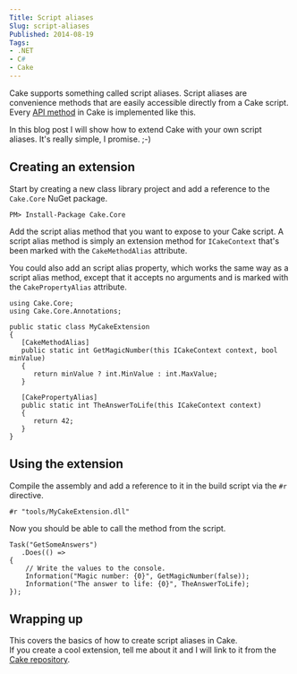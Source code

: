 ```yaml
---
Title: Script aliases
Slug: script-aliases
Published: 2014-08-19
Tags:
- .NET
- C#
- Cake
---
```


Cake supports something called script aliases. Script aliases are convenience methods that are easily accessible directly from a Cake script. Every [API method](http://cake.readthedocs.org/en/latest/api-documentation.html) in Cake is implemented like this.

In this blog post I will show how to extend Cake with your own script aliases. It's really simple, I promise. ;-)

<!--excerpt-->

## Creating an extension

Start by creating a new class library project and add a reference to the `Cake.Core` NuGet package.

    PM> Install-Package Cake.Core

Add the script alias method that you want to expose to your Cake script. A script alias method is simply an extension method for `ICakeContext` that's been marked with the `CakeMethodAlias` attribute.

You could also add an script alias property, which works the same way as a script alias method, except that it accepts no arguments and is marked with the `CakePropertyAlias` attribute.

    using Cake.Core;
    using Cake.Core.Annotations;

    public static class MyCakeExtension
    {
       [CakeMethodAlias]
       public static int GetMagicNumber(this ICakeContext context, bool minValue)
       {
          return minValue ? int.MinValue : int.MaxValue;
       }

       [CakePropertyAlias]
       public static int TheAnswerToLife(this ICakeContext context)
       {
          return 42;
       }
    }

## Using the extension

Compile the assembly and add a reference to it in the build script via the `#r` directive.

    #r "tools/MyCakeExtension.dll"

Now you should be able to call the method from the script.

    Task("GetSomeAnswers")
       .Does(() =>
    {
        // Write the values to the console. 
        Information("Magic number: {0}", GetMagicNumber(false));
        Information("The answer to life: {0}", TheAnswerToLife);
    });

## Wrapping up

This covers the basics of how to create script aliases in Cake.  
If you create a cool extension, tell me about it and I will link to it from the [Cake repository](https://github.com/cake-build/cake).
